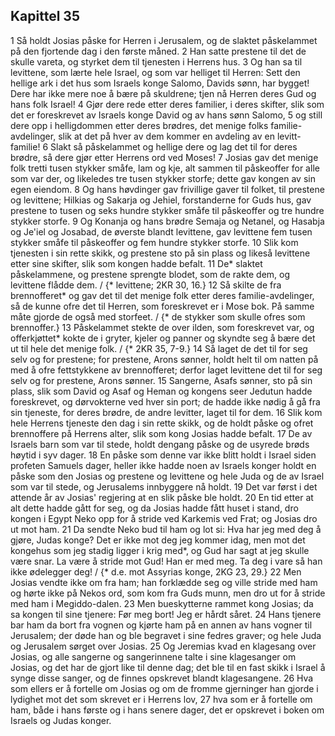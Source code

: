## Kapittel 35

1 Så holdt Josias påske for Herren i Jerusalem, og de slaktet påskelammet på den fjortende dag i den første måned.
2 Han satte prestene til det de skulle vareta, og styrket dem til tjenesten i Herrens hus.
3 Og han sa til levittene, som lærte hele Israel, og som var helliget til Herren: Sett den hellige ark i det hus som Israels konge Salomo, Davids sønn, har bygget! Dere har ikke mere noe å bære på skuldrene; tjen nå Herren deres Gud og hans folk Israel!
4 Gjør dere rede etter deres familier, i deres skifter, slik som det er foreskrevet av Israels konge David og av hans sønn Salomo,
5 og still dere opp i helligdommen etter deres brødres, det menige folks familie-avdelinger, slik at det på hver av dem kommer en avdeling av en levitt-familie!
6 Slakt så påskelammet og hellige dere og lag det til for deres brødre, så dere gjør etter Herrens ord ved Moses!
7 Josias gav det menige folk tretti tusen stykker småfe, lam og kje, alt sammen til påskeoffer for alle som var der, og likeledes tre tusen stykker storfe; dette gav kongen av sin egen eiendom.
8 Og hans høvdinger gav frivillige gaver til folket, til prestene og levittene; Hilkias og Sakarja og Jehiel, forstanderne for Guds hus, gav prestene to tusen og seks hundre stykker småfe til påskeoffer og tre hundre stykker storfe.
9 Og Konanja og hans brødre Semaja og Netanel, og Hasabja og Je'iel og Josabad, de øverste blandt levittene, gav levittene fem tusen stykker småfe til påskeoffer og fem hundre stykker storfe.
10 Slik kom tjenesten i sin rette skikk, og prestene sto på sin plass og likeså levittene etter sine skifter, slik som kongen hadde befalt.
11 De* slaktet påskelammene, og prestene sprengte blodet, som de rakte dem, og levittene flådde dem. / {* levittene; 2KR 30, 16.}
12 Så skilte de fra brennofferet* og gav det til det menige folk etter deres familie-avdelinger, så de kunne ofre det til Herren, som foreskrevet er i Mose bok. På samme måte gjorde de også med storfeet. / {* de stykker som skulle ofres som brennoffer.}
13 Påskelammet stekte de over ilden, som foreskrevet var, og offerkjøttet* kokte de i gryter, kjeler og panner og skyndte seg å bære det ut til hele det menige folk. / {* 2KR 35, 7-9.}
14 Så laget de det til for seg selv og for prestene; for prestene, Arons sønner, holdt helt til om natten på med å ofre fettstykkene av brennofferet; derfor laget levittene det til for seg selv og for prestene, Arons sønner.
15 Sangerne, Asafs sønner, sto på sin plass, slik som David og Asaf og Heman og kongens seer Jedutun hadde foreskrevet, og dørvokterne ved hver sin port; de hadde ikke nødig å gå fra sin tjeneste, for deres brødre, de andre levitter, laget til for dem.
16 Slik kom hele Herrens tjeneste den dag i sin rette skikk, og de holdt påske og ofret brennoffere på Herrens alter, slik som kong Josias hadde befalt.
17 De av Israels barn som var til stede, holdt dengang påske og de usyrede brøds høytid i syv dager.
18 En påske som denne var ikke blitt holdt i Israel siden profeten Samuels dager, heller ikke hadde noen av Israels konger holdt en påske som den Josias og prestene og levittene og hele Juda og de av Israel som var til stede, og Jerusalems innbyggere nå holdt.
19 Det var først i det attende år av Josias' regjering at en slik påske ble holdt.
20 En tid etter at alt dette hadde gått for seg, og da Josias hadde fått huset i stand, dro kongen i Egypt Neko opp for å stride ved Karkemis ved Frat; og Josias dro ut mot ham.
21 Da sendte Neko bud til ham og lot si: Hva har jeg med deg å gjøre, Judas konge? Det er ikke mot deg jeg kommer idag, men mot det kongehus som jeg stadig ligger i krig med*, og Gud har sagt at jeg skulle være snar. La være å stride mot Gud! Han er med meg. Ta deg i vare så han ikke ødelegger deg! / {* d.e. mot Assyrias konge, 2KG 23, 29.}
22 Men Josias vendte ikke om fra ham; han forklædde seg og ville stride med ham og hørte ikke på Nekos ord, som kom fra Guds munn, men dro ut for å stride med ham i Megiddo-dalen.
23 Men bueskytterne rammet kong Josias; da sa kongen til sine tjenere: Før meg bort! Jeg er hårdt såret.
24 Hans tjenere bar ham da bort fra vognen og kjørte ham på en annen av hans vogner til Jerusalem; der døde han og ble begravet i sine fedres graver; og hele Juda og Jerusalem sørget over Josias.
25 Og Jeremias kvad en klagesang over Josias, og alle sangerne og sangerinnene talte i sine klagesanger om Josias, og det har de gjort like til denne dag; det ble til en fast skikk i Israel å synge disse sanger, og de finnes opskrevet blandt klagesangene.
26 Hva som ellers er å fortelle om Josias og om de fromme gjerninger han gjorde i lydighet mot det som skrevet er i Herrens lov,
27 hva som er å fortelle om ham, både i hans første og i hans senere dager, det er opskrevet i boken om Israels og Judas konger.
